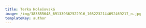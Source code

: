 ```yaml
---
title: Terka Holešovská
image: /img/383855648_691339362522916_1082232144692469217_n.jpg
templateKey: author
---
```

